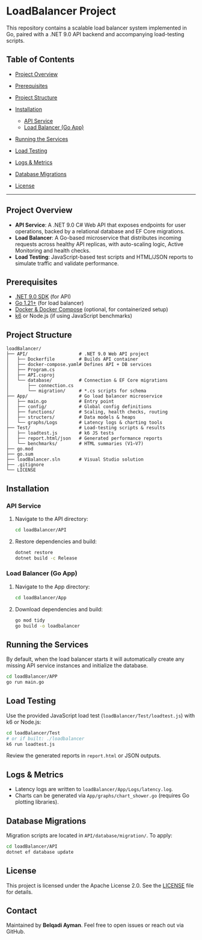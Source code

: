 # LoadBalancer Project

This repository contains a scalable load balancer system implemented in Go, paired with a .NET 9.0 API backend and accompanying load-testing scripts.

## Table of Contents

* [Project Overview](#project-overview)
* [Prerequisites](#prerequisites)
* [Project Structure](#project-structure)
* [Installation](#installation)

  * [API Service](#api-service)
  * [Load Balancer (Go App)](#load-balancer-go-app)
* [Running the Services](#running-the-services)
* [Load Testing](#load-testing)
* [Logs & Metrics](#logs--metrics)
* [Database Migrations](#database-migrations)
* [License](#license)

---

## Project Overview

* **API Service**: A .NET 9.0 C# Web API that exposes endpoints for user operations, backed by a relational database and EF Core migrations.
* **Load Balancer**: A Go-based microservice that distributes incoming requests across healthy API replicas, with auto-scaling logic, Active Monitoring and health checks.
* **Load Testing**: JavaScript-based test scripts and HTML/JSON reports to simulate traffic and validate performance.

## Prerequisites

* [.NET 9.0 SDK](https://dotnet.microsoft.com/download) (for API)
* [Go 1.21+](https://go.dev/dl/) (for load balancer)
* [Docker & Docker Compose](https://docs.docker.com/get-started/) (optional, for containerized setup)
* [k6](https://k6.io/) or Node.js (if using JavaScript benchmarks)

## Project Structure

```
loadBalancer/
├── API/                   # .NET 9.0 Web API project
│   ├── Dockerfile         # Builds API container
│   ├── docker-compose.yaml# Defines API + DB services
│   ├── Program.cs
│   ├── API.csproj
│   └── database/          # Connection & EF Core migrations
│       ├── connection.cs
│       └── migration/     # *.cs scripts for schema
├── App/                   # Go load balancer microservice
│   ├── main.go            # Entry point
│   ├── config/            # Global config definitions
│   ├── functions/         # Scaling, health checks, routing
│   ├── structers/         # Data models & heaps
│   └── graphs/Logs        # Latency logs & charting tools
├── Test/                  # Load-testing scripts & results
│   ├── loadtest.js        # k6 JS tests
│   ├── report.html/json   # Generated performance reports
│   └── benchmarks/        # HTML summaries (V1–V7)
├── go.mod
├── go.sum
├── loadBalancer.sln       # Visual Studio solution
├── .gitignore
└── LICENSE
```

## Installation

### API Service

1. Navigate to the API directory:

   ```bash
   cd loadBalancer/API
   ```
2. Restore dependencies and build:

   ```bash
   dotnet restore
   dotnet build -c Release
   ```

### Load Balancer (Go App)

1. Navigate to the App directory:

   ```bash
   cd loadBalancer/App
   ```
2. Download dependencies and build:

   ```bash
   go mod tidy
   go build -o loadbalancer
   ```

## Running the Services

By default, when the load balancer starts it will automatically create any missing API service instances and initialize the database.

```bash
cd loadBalancer/APP
go run main.go
```

## Load Testing

Use the provided JavaScript load test (`loadBalancer/Test/loadtest.js`) with k6 or Node.js:

```bash
cd loadBalancer/Test
# or if built: ./loadbalancer
k6 run loadtest.js
```

Review the generated reports in `report.html` or JSON outputs.

## Logs & Metrics

* Latency logs are written to `loadBalancer/App/Logs/latency.log`.
* Charts can be generated via `App/graphs/chart_shower.go` (requires Go plotting libraries).

## Database Migrations

Migration scripts are located in `API/database/migration/`. To apply:

```bash
cd loadBalancer/API
dotnet ef database update
```

## License

This project is licensed under the Apache License 2.0. See the [LICENSE](LICENSE) file for details.

## Contact

Maintained by **Belqadi Ayman**. Feel free to open issues or reach out via GitHub.

